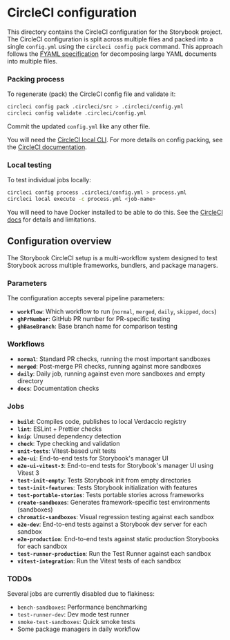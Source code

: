 # CircleCI configuration

This directory contains the CircleCI configuration for the Storybook project. The CircleCI configuration is split across multiple files and packed into a single `config.yml` using the `circleci config pack` command. This approach follows the [FYAML specification](https://github.com/CircleCI-Public/fyaml) for decomposing large YAML documents into multiple files.

### Packing process

To regenerate (pack) the CircleCI config file and validate it:

```bash
circleci config pack .circleci/src > .circleci/config.yml
circleci config validate .circleci/config.yml
```

Commit the updated `config.yml` like any other file.

You will need the [CircleCI local CLI](https://circleci.com/docs/local-cli/#installation). For more details on config packing, see the [CircleCI documentation](https://circleci.com/docs/how-to-use-the-circleci-local-cli/#packing-a-config).

### Local testing

To test individual jobs locally:

```bash
circleci config process .circleci/config.yml > process.yml
circleci local execute -c process.yml <job-name>
```

You will need to have Docker installed to be able to do this. See the [CircleCI docs](https://circleci.com/docs/how-to-use-the-circleci-local-cli/#run-a-job-in-a-container-on-your-machine) for details and limitations.

## Configuration overview

The Storybook CircleCI setup is a multi-workflow system designed to test Storybook across multiple frameworks, bundlers, and package managers.

### Parameters

The configuration accepts several pipeline parameters:

- **`workflow`**: Which workflow to run (`normal`, `merged`, `daily`, `skipped`, `docs`)
- **`ghPrNumber`**: GitHub PR number for PR-specific testing
- **`ghBaseBranch`**: Base branch name for comparison testing

### Workflows

- **`normal`**: Standard PR checks, running the most important sandboxes
- **`merged`**: Post-merge PR checks, running against more sandboxes
- **`daily`**: Daily job, running against even more sandboxes and empty directory
- **`docs`**: Documentation checks

### Jobs

- **`build`**: Compiles code, publishes to local Verdaccio registry
- **`lint`**: ESLint + Prettier checks
- **`knip`**: Unused dependency detection
- **`check`**: Type checking and validation
- **`unit-tests`**: Vitest-based unit tests
- **`e2e-ui`**: End-to-end tests for Storybook's manager UI
- **`e2e-ui-vitest-3`**: End-to-end tests for Storybook's manager UI using Vitest 3
- **`test-init-empty`**: Tests Storybook init from empty directories
- **`test-init-features`**: Tests Storybook initialization with features
- **`test-portable-stories`**: Tests portable stories across frameworks
- **`create-sandboxes`**: Generates framework-specific test environments (sandboxes)
- **`chromatic-sandboxes`**: Visual regression testing against each sandbox
- **`e2e-dev`**: End-to-end tests against a Storybook dev server for each sandbox
- **`e2e-production`**: End-to-end tests against static production Storybooks for each sandbox
- **`test-runner-production`**: Run the Test Runner against each sandbox
- **`vitest-integration`**: Run the Vitest tests of each sandbox

### TODOs

Several jobs are currently disabled due to flakiness:
- `bench-sandboxes`: Performance benchmarking
- `test-runner-dev`: Dev mode test runner
- `smoke-test-sandboxes`: Quick smoke tests
- Some package managers in daily workflow
